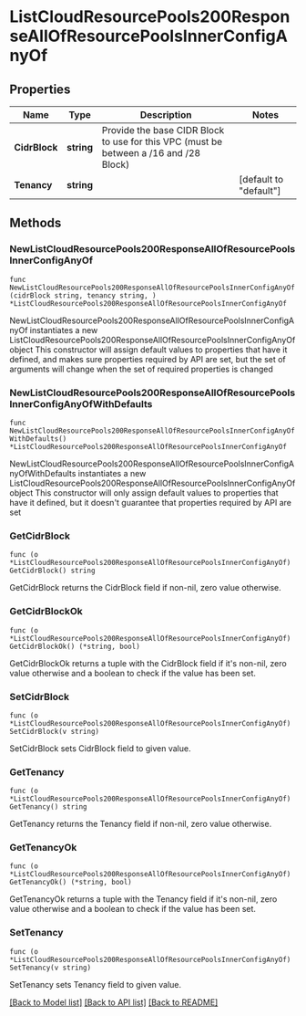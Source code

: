 # ListCloudResourcePools200ResponseAllOfResourcePoolsInnerConfigAnyOf

## Properties

Name | Type | Description | Notes
------------ | ------------- | ------------- | -------------
**CidrBlock** | **string** | Provide the base CIDR Block to use for this VPC (must be between a /16 and /28 Block) | 
**Tenancy** | **string** |  | [default to "default"]

## Methods

### NewListCloudResourcePools200ResponseAllOfResourcePoolsInnerConfigAnyOf

`func NewListCloudResourcePools200ResponseAllOfResourcePoolsInnerConfigAnyOf(cidrBlock string, tenancy string, ) *ListCloudResourcePools200ResponseAllOfResourcePoolsInnerConfigAnyOf`

NewListCloudResourcePools200ResponseAllOfResourcePoolsInnerConfigAnyOf instantiates a new ListCloudResourcePools200ResponseAllOfResourcePoolsInnerConfigAnyOf object
This constructor will assign default values to properties that have it defined,
and makes sure properties required by API are set, but the set of arguments
will change when the set of required properties is changed

### NewListCloudResourcePools200ResponseAllOfResourcePoolsInnerConfigAnyOfWithDefaults

`func NewListCloudResourcePools200ResponseAllOfResourcePoolsInnerConfigAnyOfWithDefaults() *ListCloudResourcePools200ResponseAllOfResourcePoolsInnerConfigAnyOf`

NewListCloudResourcePools200ResponseAllOfResourcePoolsInnerConfigAnyOfWithDefaults instantiates a new ListCloudResourcePools200ResponseAllOfResourcePoolsInnerConfigAnyOf object
This constructor will only assign default values to properties that have it defined,
but it doesn't guarantee that properties required by API are set

### GetCidrBlock

`func (o *ListCloudResourcePools200ResponseAllOfResourcePoolsInnerConfigAnyOf) GetCidrBlock() string`

GetCidrBlock returns the CidrBlock field if non-nil, zero value otherwise.

### GetCidrBlockOk

`func (o *ListCloudResourcePools200ResponseAllOfResourcePoolsInnerConfigAnyOf) GetCidrBlockOk() (*string, bool)`

GetCidrBlockOk returns a tuple with the CidrBlock field if it's non-nil, zero value otherwise
and a boolean to check if the value has been set.

### SetCidrBlock

`func (o *ListCloudResourcePools200ResponseAllOfResourcePoolsInnerConfigAnyOf) SetCidrBlock(v string)`

SetCidrBlock sets CidrBlock field to given value.


### GetTenancy

`func (o *ListCloudResourcePools200ResponseAllOfResourcePoolsInnerConfigAnyOf) GetTenancy() string`

GetTenancy returns the Tenancy field if non-nil, zero value otherwise.

### GetTenancyOk

`func (o *ListCloudResourcePools200ResponseAllOfResourcePoolsInnerConfigAnyOf) GetTenancyOk() (*string, bool)`

GetTenancyOk returns a tuple with the Tenancy field if it's non-nil, zero value otherwise
and a boolean to check if the value has been set.

### SetTenancy

`func (o *ListCloudResourcePools200ResponseAllOfResourcePoolsInnerConfigAnyOf) SetTenancy(v string)`

SetTenancy sets Tenancy field to given value.



[[Back to Model list]](../README.md#documentation-for-models) [[Back to API list]](../README.md#documentation-for-api-endpoints) [[Back to README]](../README.md)


